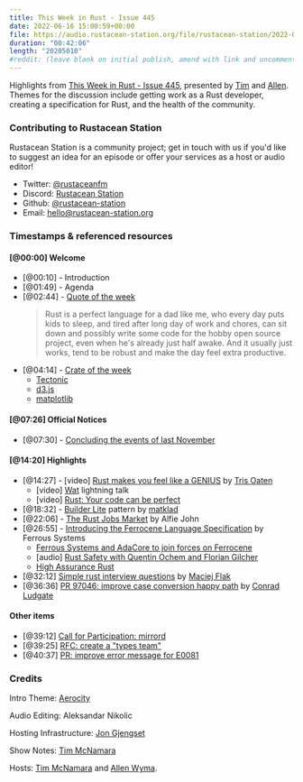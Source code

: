```yaml
---
title: This Week in Rust - Issue 445
date: 2022-06-16 15:00:59+00:00
file: https://audio.rustacean-station.org/file/rustacean-station/2022-06-01-twir-445.mp3
duration: "00:42:06"
length: "20205010"
#reddit: (leave blank on initial publish, amend with link and uncomment this line after Reddit thread has been posted)
---
```


Highlights from [This Week in Rust - Issue
445](https://this-week-in-rust.org/blog/2022/06/01/this-week-in-rust-445/),
presented by [Tim][tim] and [Allen][allen].
Themes for the discussion include getting work as a Rust developer, creating a
specification for Rust, and the health of the community.

<!--
The episode introduction goes here.
The first paragraph should ideally be short, and is used in various
places as a "short description" for the episode. Any subsequent
paragraphs show up as "expanded description".
-->

### Contributing to Rustacean Station

<!-- You can probably leave this as-is -->

Rustacean Station is a community project; get in touch with us if you'd like to suggest an idea for an episode or offer your services as a host or audio editor!

- Twitter: [@rustaceanfm](https://twitter.com/rustaceanfm)
- Discord: [Rustacean Station](https://discord.gg/cHc3Gyc)
- Github: [@rustacean-station](https://github.com/rustacean-station/)
- Email: [hello@rustacean-station.org](mailto:hello@rustacean-station.org)

### Timestamps & referenced resources

<!--
In this section, leave timestamped notes of the form:

 - [@HH:MM:SS] - Topic at first timestamp
 - [@HH:MM:SS] - Topic at second timestamp
     - A link to additional material discussed during the preceding topic

-->

#### [@00:00] Welcome

- [@00:10] - Introduction
- [@01:49] - Agenda
- [@02:44] - [Quote of the week](https://www.reddit.com/r/rust/comments/uxx7w8/this_week_in_rust_444/ia1cwn6)
  > Rust is a perfect language for a dad like me, who every day puts kids to
  > sleep, and tired after long day of work and chores, can sit down and possibly 
  > write some code for the hobby open source project, even when he's already just
  > half awake. And it usually just works, tend to be robust and make the day
  > feel extra productive.
- [@04:14] - [Crate of the week](https://github.com/DJDuque/pgfplots)
  - [Tectonic](https://tectonic-typesetting.github.io/)
  - [d3.js](https://d3js.org/)
  - [matplotlib](https://matplotlib.org/)

#### [@07:26] Official Notices

- [@07:30] - [Concluding the events of last November](https://blog.rust-lang.org/inside-rust/2022/05/26/Concluding-events-mods.html)

#### [@14:20] Highlights

- [@14:27] - [video] [Rust makes you feel like a GENIUS](https://www.youtube.com/watch?v=0rJ94rbdteE) by [Tris Oaten](https://twitter.com/0atman)
  - [video] [Wat](https://www.destroyallsoftware.com/talks/wat) lightning talk
  - [video] [Rust: Your code can be perfect](https://www.youtube.com/watch?v=IA4q0lzmyfM)
- [@18:32] - [Builder Lite](https://matklad.github.io/2022/05/29/builder-lite.html) pattern by
  [matklad](https://github.com/matklad)
- [@22:06] - [The Rust Jobs Market](https://www.rustjobs.com/blog/the-rust-jobs-market.html) by Alfie John
- [@26:55] - [Introducing the Ferrocene Language Specification](https://ferrous-systems.com/blog/ferrocene-language-specification/) by Ferrous Systems
  - [Ferrous Systems and AdaCore to join forces on Ferrocene](https://ferrous-systems.com/blog/ferrous-systems-adacore-joining-forces/)
  - [audio] [Rust Safety with Quentin Ochem and Florian
    Gilcher](https://rustacean-station.org/episode/067-quentin-ochem-florian-gilcher/)
  - [High Assurance Rust](https://highassurance.rs/)
- [@32:12] [Simple rust interview questions](https://flakm.github.io/posts/rust_interview_questions/) by [Maciej
  Flak](https://github.com/FlakM)
- [@36:36] [PR 97046: improve case conversion happy
  path](https://github.com/rust-lang/rust/pull/97046) by [Conrad Ludgate](https://twitter.com/conradludgate)

#### Other items

- [@39:12] [Call for Participation: mirrord](https://github.com/metalbear-co/mirrord/issues/53)
- [@39:25] [RFC: create a "types team"](https://github.com/rust-lang/rfcs/pull/3254)
- [@40:37] [PR: improve error message for E0081](https://github.com/rust-lang/rust/pull/97456)

### Credits

Intro Theme: [Aerocity](https://twitter.com/AerocityMusic)

Audio Editing: Aleksandar Nikolic

Hosting Infrastructure: [Jon Gjengset][jon]

Show Notes: [Tim McNamara][tim]

Hosts: [Tim McNamara][tim] and [Allen Wyma][allen].

[allen]: https://twitter.com/allenwyma
[jon]: https://twitter.com/jonhoo
[sean]: https://twitter.com/seanchen1991
[tim]: https://twitter.com/timClicks

